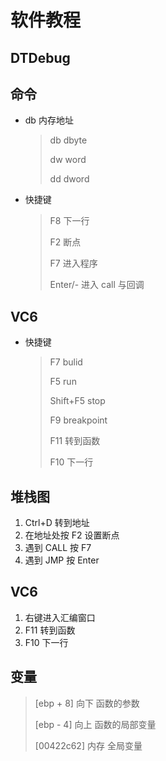 <!--
title: 02-软件基础
sort:
-->

# 软件教程

## DTDebug

## 命令

- db 内存地址

  > db dbyte
  >
  > dw word
  >
  > dd dword

- 快捷键

  > F8 下一行
  >
  > F2 断点
  >
  > F7 进入程序
  >
  > Enter/- 进入 call 与回调

## VC6

- 快捷键

  > F7 bulid
  >
  > F5 run
  >
  > Shift+F5 stop
  >
  > F9 breakpoint
  >
  > F11 转到函数
  >
  > F10 下一行

## 堆栈图

1. Ctrl+D 转到地址
2. 在地址处按 F2 设置断点
3. 遇到 CALL 按 F7
4. 遇到 JMP 按 Enter

## VC6

1. 右键进入汇编窗口
2. F11 转到函数
3. F10 下一行

## 变量

> [ebp + 8] 向下 函数的参数
>
> [ebp - 4] 向上 函数的局部变量
>
> [00422c62] 内存 全局变量
